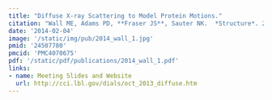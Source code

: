 ```yaml
---
title: "Diffuse X-ray Scattering to Model Protein Motions."
citation: "Wall ME, Adams PD, **Fraser JS**, Sauter NK.  *Structure*. 2014."
date: '2014-02-04'
image: '/static/img/pub/2014_wall_1.jpg'
pmid: '24507780'
pmcid: 'PMC4070675'
pdf: '/static/pdf/publications/2014_wall_1.pdf'
links:
- name: Meeting Slides and Website
  url: http://cci.lbl.gov/dials/oct_2013_diffuse.htm
---
```

